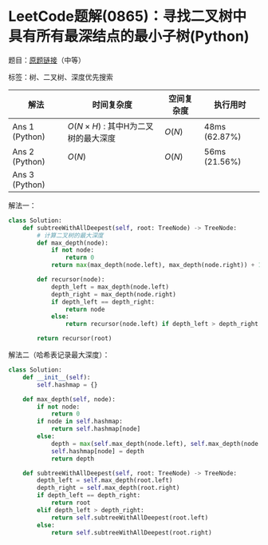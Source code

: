 # LeetCode题解(0865)：寻找二叉树中具有所有最深结点的最小子树(Python)

题目：[原题链接](https://leetcode-cn.com/problems/smallest-subtree-with-all-the-deepest-nodes/)（中等）

标签：树、二叉树、深度优先搜索

| 解法           | 时间复杂度                         | 空间复杂度 | 执行用时      |
| -------------- | ---------------------------------- | ---------- | ------------- |
| Ans 1 (Python) | $O(N×H)$ : 其中H为二叉树的最大深度 | $O(N)$     | 48ms (62.87%) |
| Ans 2 (Python) | $O(N)$                             | $O(N)$     | 56ms (21.56%) |
| Ans 3 (Python) |                                    |            |               |

解法一：

```python
class Solution:
    def subtreeWithAllDeepest(self, root: TreeNode) -> TreeNode:
        # 计算二叉树的最大深度
        def max_depth(node):
            if not node:
                return 0
            return max(max_depth(node.left), max_depth(node.right)) + 1

        def recursor(node):
            depth_left = max_depth(node.left)
            depth_right = max_depth(node.right)
            if depth_left == depth_right:
                return node
            else:
                return recursor(node.left) if depth_left > depth_right else recursor(node.right)

        return recursor(root)
```

解法二（哈希表记录最大深度）：

```python
class Solution:
    def __init__(self):
        self.hashmap = {}

    def max_depth(self, node):
        if not node:
            return 0
        if node in self.hashmap:
            return self.hashmap[node]
        else:
            depth = max(self.max_depth(node.left), self.max_depth(node.right)) + 1
            self.hashmap[node] = depth
            return depth

    def subtreeWithAllDeepest(self, root: TreeNode) -> TreeNode:
        depth_left = self.max_depth(root.left)
        depth_right = self.max_depth(root.right)
        if depth_left == depth_right:
            return root
        elif depth_left > depth_right:
            return self.subtreeWithAllDeepest(root.left)
        else:
            return self.subtreeWithAllDeepest(root.right)
```